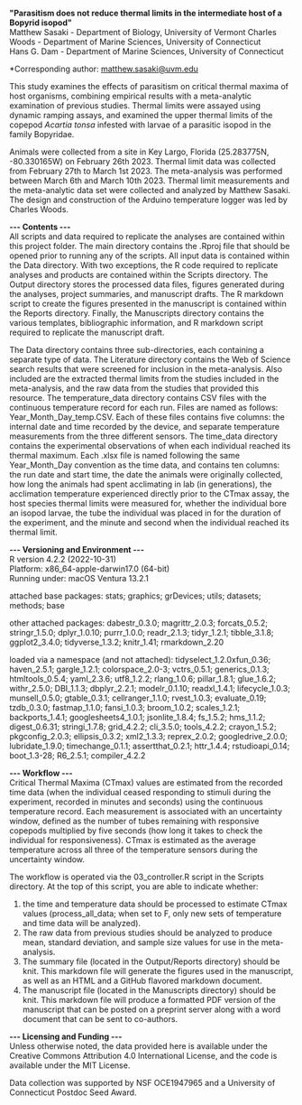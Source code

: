 **"Parasitism does not reduce thermal limits in the intermediate host of a Bopyrid isopod"**  
Matthew Sasaki - Department of Biology, University of Vermont 
Charles Woods - Department of Marine Sciences, University of Connecticut  
Hans G. Dam - Department of Marine Sciences, University of Connecticut  

*Corresponding author: matthew.sasaki@uvm.edu 

This study examines the effects of parasitism on critical thermal maxima of host organisms, combining empirical results with a meta-analytic examination of previous studies. Thermal limits were assayed using dynamic ramping assays, and examined the upper thermal limits of the copepod *Acartia tonsa* infested with larvae of a parasitic isopod in the family Bopyridae. 

Animals were collected from a site in Key Largo, Florida (25.283775N, -80.330165W) on February 26th 2023. Thermal limit data was collected from February 27th to March 1st 2023. The meta-analysis was performed between March 6th and March 10th 2023. Thermal limit measurements and the meta-analytic data set were collected and analyzed by Matthew Sasaki. The design and construction of the Arduino temperature logger was led by Charles Woods.


**--- Contents ---**  
All scripts and data required to replicate the analyses are contained within this project folder. The main directory contains the .Rproj file that should be opened prior to running any of the scripts. All input data is contained within the Data directory. With two exceptions, the R code required to replicate analyses and products are contained within the Scripts directory. The Output directory stores the processed data files, figures generated during the analyses, project summaries, and manuscript drafts. The R markdown script to create the figures presented in the manuscript is contained within the Reports directory. Finally, the Manuscripts directory contains the various templates, bibliographic information, and R markdown script required to replicate the manuscript draft. 

The Data directory contains three sub-directories, each containing a separate type of data. The Literature directory contains the Web of Science search results that were screened for inclusion in the meta-analysis. Also included are the extracted thermal limits from the studies included in the meta-analysis, and the raw data from the studies that provided this resource. The temperature_data directory contains CSV files with the continuous temperature record for each run. Files are named as follows: Year_Month_Day_temp.CSV. Each of these files contains five columns: the internal date and time recorded by the device, and separate temperature measurements from the three different sensors. The time_data directory contains the experimental observations of when each individual reached its thermal maximum. Each .xlsx file is named following the same Year_Month_Day convention as the time data, and contains ten columns: the run date and start time, the date the animals were originally collected, how long the animals had spent acclimating in lab (in generations), the acclimation temperature experienced directly prior to the CTmax assay, the host species thermal limits were measured for, whether the individual bore an isopod larvae, the tube the individual was placed in for the duration of the experiment, and the minute and second when the individual reached its thermal limit. 


**--- Versioning and Environment ---**  
R version 4.2.2 (2022-10-31)    
Platform: x86_64-apple-darwin17.0 (64-bit)    
Running under: macOS Ventura 13.2.1   

attached base packages:
stats; graphics; grDevices; utils; datasets; methods; base 

other attached packages:
dabestr_0.3.0; magrittr_2.0.3; forcats_0.5.2; stringr_1.5.0; dplyr_1.0.10; purrr_1.0.0; readr_2.1.3;
tidyr_1.2.1; tibble_3.1.8; ggplot2_3.4.0; tidyverse_1.3.2; knitr_1.41; rmarkdown_2.20

loaded via a namespace (and not attached):
tidyselect_1.2.0xfun_0.36; haven_2.5.1; gargle_1.2.1; colorspace_2.0-3; 
vctrs_0.5.1; generics_0.1.3; htmltools_0.5.4; yaml_2.3.6; utf8_1.2.2; 
rlang_1.0.6; pillar_1.8.1; glue_1.6.2; withr_2.5.0; DBI_1.1.3;
dbplyr_2.2.1; modelr_0.1.10; readxl_1.4.1; lifecycle_1.0.3; munsell_0.5.0;
gtable_0.3.1; cellranger_1.1.0; rvest_1.0.3; evaluate_0.19; tzdb_0.3.0; 
fastmap_1.1.0; fansi_1.0.3; broom_1.0.2; scales_1.2.1; backports_1.4.1;
googlesheets4_1.0.1; jsonlite_1.8.4; fs_1.5.2; hms_1.1.2; digest_0.6.31;
stringi_1.7.8; grid_4.2.2; cli_3.5.0; tools_4.2.2; crayon_1.5.2; 
pkgconfig_2.0.3; ellipsis_0.3.2; xml2_1.3.3; reprex_2.0.2; googledrive_2.0.0;
lubridate_1.9.0; timechange_0.1.1; assertthat_0.2.1; httr_1.4.4; rstudioapi_0.14;
boot_1.3-28; R6_2.5.1; compiler_4.2.2


**--- Workflow ---**  
Critical Thermal Maxima (CTmax) values are estimated from the recorded time data (when the individual ceased responding to stimuli during the experiment, recorded in minutes and seconds) using the continuous temperature record. Each measurement is associated with an uncertainty window, defined as the number of tubes remaining with responsive copepods multiplied by five seconds (how long it takes to check the individual for responsiveness). CTmax is estimated as the average temperature across all three of the temperature sensors during the uncertainty window.

The workflow is operated via the 03_controller.R script in the Scripts directory. At the top of this script, you are able to indicate whether: 
  1) the time and temperature data should be processed to estimate CTmax values (process_all_data; when set to F, only new sets of temperature and time data will be analyzed). 
  2) The raw data from previous studies should be analyzed to produce mean, standard deviation, and sample size values for use in the meta-analysis.
  3) The summary file (located in the Output/Reports directory) should be knit. This markdown file will generate the figures used in the manuscript, as well as an HTML and a GitHub flavored markdown document. 
  4) The manuscript file (located in the Manuscripts directory) should be knit. This markdown file will produce a formatted PDF version of the manuscript that can be posted on a preprint server along with a word document that can be sent to co-authors. 
  

**--- Licensing and Funding ---**   
Unless otherwise noted, the data provided here is available under the Creative Commons Attribution 4.0 International License, and the code is available under the MIT License.

Data collection was supported by NSF OCE1947965 and a University of Connecticut Postdoc Seed Award. 